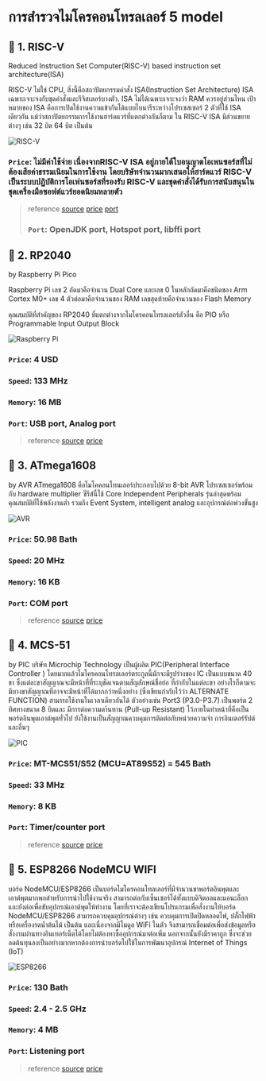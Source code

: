 # __การสำรวจไมโครคอนโทรลเลอร์ 5 model__ 
## 🌻 1. RISC-V 
Reduced Instruction Set Computer(RISC-V) based instruction set architecture(ISA)

RISC-V ไม่ใช่ CPU, สิ่งนี้คือสถาปัตยกรรมคำสั่ง ISA(Instruction Set Architecture) ISA เฉพาะเจาะจงกับชุดคำสั่งและรีจิสเตอร์บางตัว. ISA ไม่ได้เฉพาะเจาะจงว่า RAM ควรอยู่ส่วนไหน เป้าหมายของ ISA คือการเปิดใช้งานความเข้ากันได้แบบไบนารีระหว่างโปรเซสเซอร์ 2 ตัวที่ใช้ ISA เดียวกัน แม้ว่าสถาปัตยกรรมการใช้งานฮาร์ดแวร์ที่แตกต่างกันก็ตาม ใน RISC-V ISA มีส่วนขยายต่างๆ เช่น 32 บิต 64 บิต เป็นต้น

![RISC-V](https://www.extremetech.com/wp-content/uploads/2019/10/SiFive-CPU-Feature-768x425.jpg)
### ```Price```: ไม่มีค่าใช้จ่าย เนื่องจากRISC-V ISA อยู่ภายใต้ใบอนุญาตโอเพนซอร์สที่ไม่ต้องเสียค่าธรรมเนียมในการใช้งาน โดยบริษัทจำนวนมากเสนอให้ฮาร์ดแวร์ RISC-V เป็นระบบปฏิบัติการโอเพ่นซอร์สที่รองรับ RISC-V และชุดคำสั่งได้รับการสนับสนุนในชุดเครื่องมือซอฟต์แวร์ยอดนิยมหลายตัว
> reference [source](https://electronics.stackexchange.com/questions/576154/where-is-the-ram-stored-on-a-risc-v-cpu) [price](https://www.eenewseurope.com/en/worlds-fastest-64bit-risc-v-core-claims-5ghz-speed/) [port](https://groups.google.com/a/groups.riscv.org/g/sw-dev/c/cxsJpen-caA/m/6Kv73ZuDAgAJ?pli=1)
>### ```Port```: OpenJDK port, Hotspot port, libffi port

## 🌻 2. RP2040 
by Raspberry Pi Pico

Raspberry Pi เลข 2 ถัดมาคือจำนวน Dual Core และเลข 0 ในหลักถัดมาคือชนิดของ Arm Cortex M0+ เลข 4 ตัวต่อมาคือจำนวนของ RAM เลขสุดท้ายคือจำนวนของ Flash Memory 

คุณสมบัติที่สำคัญของ RP2040 ที่แตกต่างจากไมโครคอนโทรลเลอร์ตัวอื่น คือ PIO หรือ Programmable Input Output Block

![Raspberry Pi](https://www.arm.com/blogs/blueprint/wp-content/uploads/2021/01/rp2040-2.jpg)
### ```Price```: 4 USD
### ```Speed```: 133 MHz
### ```Memory```: 16 MB 
### ```Port```: USB port, Analog port
> reference [source](https://www.sparkfun.com/rp2040) [price](https://www.arm.com/blogs/blueprint/raspberry-pi-rp2040)

## 🌻 3. ATmega1608  
by AVR
ATmega1608 คือไมโคคอนโทนเลอร์ประกอบไปด้วย 8-bit AVR โปรเซสเซอร์พร้อมกับ hardware multiplier
ซีรีส์นี้ใช้ Core Independent Peripherals รุ่นล่าสุดพร้อมคุณสมบัติที่ใช้พลังงานต่ำ รวมถึง Event System, intelligent analog และอุปกรณ์ต่อพ่วงขั้นสูง

![AVR](https://img1.daumcdn.net/thumb/R1280x0/?scode=mtistory2&fname=https%3A%2F%2Fblog.kakaocdn.net%2Fdn%2F1owpf%2FbtqAqf2ykvT%2FGTK6Wk4jcA5KRtNk3a0IO0%2Fimg.jpg)
### ```Price```: 50.98 Bath
### ```Speed```: 20 MHz
### ```Memory```: 16 KB
### ```Port```: COM port
> reference [source](https://www.microchip.com/en-us/product/ATMEGA1608#:~:text=ATmega1608%20is%20a%20microcontroller%20featuring,%2D%20and%2032%2Dpin%20packages.) [price](https://www.digikey.co.th/th/products/detail/microchip-technology/ATMEGA1608-AFR/9973116)


## 🌻 4. MCS-51 
by PIC
บริษัท Microchip Technology เป็นผู้ผลิต PIC(Peripheral Interface Controller ) โดยมากแล้วไมโครคอนโทรลเลอร์ตระกูลนี้มักจะมีรูปร่างของ IC เป็นแบบขนาด 40 ขา ซึ่งแต่ละขาสัญญาณจะมีหน้าที่ที่ระบุชัดเจนตามสัญลักษณ์ชื่อย่อ ที่กำกับในแต่ละขา อย่างไรก็ตามจะมีบางขาสัญญาณที่อาจจะมีหน้าที่ได้มากกว่าหนึ่งอย่าง (ซึ่งเขียนกำกับไว้ว่า ALTERNATE FUNCTION) สามารถใช้งานในเวลาเดียวกันได้ ตัวอย่างเช่น Port3 (P3.0-P3.7) เป็นพอร์ต 2 ทิศทางขนาด 8 บิตและ มีการต่อความตา้นทาน (Pull-up Resistant)
ไว้ภายในทำหน้าที่คือเป็นพอร์ตอินพุตเอาต์พุตทั่วไป ยังใช้งานเป็นสัญญาณควบคุมการติดต่อกับหน่วยความจำ การอินเตอร์รัปต์และอื่นๆ

![PIC](https://micro-research.co.th/pub/media/catalog/product/cache/image/beff4985b56e3afdbeabfc89641a4582/m/t/mt-mcs51-a_5_1.jpg)
### ```Price```: MT-MCS51/S52 (MCU=AT89S52) = 545 Bath
### ```Speed```: 33 MHz
### ```Memory```: 8 KB
### ```Port```: Timer/counter port
> reference [source](https://th.rs-online.com/web/p/microcontrollers/4671690) [price](https://micro-research.co.th/mt-mcs51.html)

 ## 🌻 5. ESP8266 NodeMCU WIFI 
บอร์ด NodeMCU/ESP8266 เป็นบอร์ดไมโครคอนโทลเลอร์ที่มีจำนวนขาพอร์ตอินพุตและเอาต์พุตมากพอสำหรับการนำไปใช้งานจริง สามารถต่อกับเซ็นเซอร์ได้ทั้งแบบดิจิตอลและแอนะล็อก และยังต่อเพื่อขับอุปกรณ์เอาต์พุตให้ทำงาน โดยที่เราจะต้องเขียนโปรแกรมเพื่อสั่งงานให้บอร์ด NodeMCU/ESP8266 สามารถควบคุมอุปกรณ์ต่างๆ เช่น ควบคุมการเปิดปิดหลอดไฟ, ปลั๊กไฟฟ้า หรือเครื่องรดน้ำต้นไม้ เป็นต้น และเนื่องจากมีโมดูล WiFi ในตัว จึงสามารถเชื่อมต่อเพื่อส่งข้อมูลหรือสั่งงานผ่านทางอินเทอร์เน็ตได้โดยไม่ต้องหาซื้ออุปกรณ์มาต่อเพิ่ม นอกจากนั้นยังมีราคาถูก ซึ่งจะช่วยลดต้นทุนลงเป็นอย่างมากหากต้องการนำบอร์ดไปใช้ในการพัฒนาอุปกรณ์ Internet of Things (IoT)
 
 ![ESP8266](http://www.eak-electronic.com/image/cache/data/Product/Arduino/ESP8266%20Node%20MCU%20CH340-500x500.jpg)
### ```Price```: 130 Bath
### ```Speed```: 2.4 - 2.5 GHz
### ```Memory```: 4 MB
### ```Port```: Listening port
> reference [source](https://www.espressif.com/en/products/socs/esp8266) [price](http://www.eak-electronic.com/index.php?route=product/product&product_id=1395)
